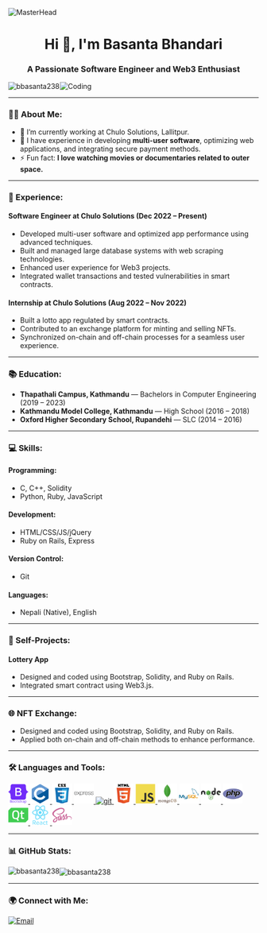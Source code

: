 ![MasterHead](https://cdn.dribbble.com/users/1774872/screenshots/5477893/tachyon-2-dr.gif)

<h1 align="center">Hi 👋, I'm Basanta Bhandari</h1>
<h3 align="center">A Passionate Software Engineer and Web3 Enthusiast</h3>
<img align="right" alt="Coding" width="400" src="https://c.tenor.com/-UygBh3nnfEAAAAC/coding.gif">

<p align="left"> <img src="https://komarev.com/ghpvc/?username=bbasanta238&label=Profile%20views&color=0e75b6&style=flat" alt="bbasanta238" /> </p>

---

### 👩‍💻 About Me:
- 🔭 I’m currently working at Chulo Solutions, Lallitpur.
- 🚀 I have experience in developing **multi-user software**, optimizing web applications, and integrating secure payment methods.
- ⚡ Fun fact: **I love watching movies or documentaries related to outer space.**

---

### 💼 Experience:
#### **Software Engineer at Chulo Solutions (Dec 2022 – Present)**
- Developed multi-user software and optimized app performance using advanced techniques.
- Built and managed large database systems with web scraping technologies.
- Enhanced user experience for Web3 projects.
- Integrated wallet transactions and tested vulnerabilities in smart contracts.

#### **Internship at Chulo Solutions (Aug 2022 – Nov 2022)**
- Built a lotto app regulated by smart contracts.
- Contributed to an exchange platform for minting and selling NFTs.
- Synchronized on-chain and off-chain processes for a seamless user experience.

---

### 📚 Education:
- **Thapathali Campus, Kathmandu** — Bachelors in Computer Engineering (2019 – 2023)
- **Kathmandu Model College, Kathmandu** — High School (2016 – 2018)
- **Oxford Higher Secondary School, Rupandehi** — SLC (2014 – 2016)

---

### 💻 Skills:
#### **Programming:**
- C, C++, Solidity
- Python, Ruby, JavaScript

#### **Development:**
- HTML/CSS/JS/jQuery
- Ruby on Rails, Express

#### **Version Control:**
- Git

#### **Languages:**
- Nepali (Native), English

---

### 🚀 Self-Projects:
#### **Lottery App**
- Designed and coded using Bootstrap, Solidity, and Ruby on Rails.
- Integrated smart contract using Web3.js.

---

### 🌐 NFT Exchange:
- Designed and coded using Bootstrap, Solidity, and Ruby on Rails.
- Applied both on-chain and off-chain methods to enhance performance.

---

### 🛠️ Languages and Tools:
<p align="left"> 
  <a href="https://getbootstrap.com" target="_blank" rel="noreferrer"> 
    <img src="https://raw.githubusercontent.com/devicons/devicon/master/icons/bootstrap/bootstrap-plain-wordmark.svg" alt="bootstrap" width="40" height="40"/> 
  </a>
  <a href="https://www.cprogramming.com/" target="_blank" rel="noreferrer"> 
    <img src="https://raw.githubusercontent.com/devicons/devicon/master/icons/c/c-original.svg" alt="c" width="40" height="40"/> 
  </a>
  <a href="https://www.w3.org/Style/CSS/" target="_blank" rel="noreferrer"> 
    <img src="https://raw.githubusercontent.com/devicons/devicon/master/icons/css3/css3-original-wordmark.svg" alt="css3" width="40" height="40"/>
  </a>
  <a href="https://expressjs.com/" target="_blank" rel="noreferrer"> 
    <img src="https://raw.githubusercontent.com/devicons/devicon/master/icons/express/express-original-wordmark.svg" alt="express" width="40" height="40"/> 
  </a>
  <a href="https://git-scm.com/" target="_blank" rel="noreferrer"> 
    <img src="https://www.vectorlogo.zone/logos/git-scm/git-scm-icon.svg" alt="git" width="40" height="40"/> 
  </a>
  <a href="https://developer.mozilla.org/en-US/docs/Web/HTML" target="_blank" rel="noreferrer"> 
    <img src="https://raw.githubusercontent.com/devicons/devicon/master/icons/html5/html5-original-wordmark.svg" alt="html5" width="40" height="40"/> 
  </a>
  <a href="https://www.javascript.com/" target="_blank" rel="noreferrer"> 
    <img src="https://raw.githubusercontent.com/devicons/devicon/master/icons/javascript/javascript-original.svg" alt="javascript" width="40" height="40"/> 
  </a>
  <a href="https://www.mongodb.com/" target="_blank" rel="noreferrer"> 
    <img src="https://raw.githubusercontent.com/devicons/devicon/master/icons/mongodb/mongodb-original-wordmark.svg" alt="mongodb" width="40" height="40"/> 
  </a>
  <a href="https://www.mysql.com/" target="_blank" rel="noreferrer"> 
    <img src="https://raw.githubusercontent.com/devicons/devicon/master/icons/mysql/mysql-original-wordmark.svg" alt="mysql" width="40" height="40"/> 
  </a>
  <a href="https://nodejs.org/en/" target="_blank" rel="noreferrer"> 
    <img src="https://raw.githubusercontent.com/devicons/devicon/master/icons/nodejs/nodejs-original-wordmark.svg" alt="nodejs" width="40" height="40"/> 
  </a>
  <a href="https://www.php.net/" target="_blank" rel="noreferrer"> 
    <img src="https://raw.githubusercontent.com/devicons/devicon/master/icons/php/php-original.svg" alt="php" width="40" height="40"/> 
  </a>
  <a href="https://www.qt.io/" target="_blank" rel="noreferrer"> 
    <img src="https://raw.githubusercontent.com/devicons/devicon/master/icons/qt/qt-original.svg" alt="qt" width="40" height="40"/> 
  </a>
  <a href="https://react.dev/" target="_blank" rel="noreferrer"> 
    <img src="https://raw.githubusercontent.com/devicons/devicon/master/icons/react/react-original-wordmark.svg" alt="react" width="40" height="40"/> 
  </a>
  <a href="https://sass-lang.com/" target="_blank" rel="noreferrer"> 
    <img src="https://raw.githubusercontent.com/devicons/devicon/master/icons/sass/sass-original.svg" alt="sass" width="40" height="40"/> 
  </a>
</p>

---

### 📊 GitHub Stats:
<p><img align="left" src="https://github-readme-stats.vercel.app/api/top-langs?username=bbasanta238&show_icons=true&locale=en&layout=compact" alt="bbasanta238" /></p>

<p><img align="center" src="https://github-readme-streak-stats.herokuapp.com/?user=bbasanta238&" alt="bbasanta238" /></p>

---

### 🌍 Connect with Me:
<p align="left">
  <a href="mailto:vhandaribasanta@gmail.com"><img src="https://img.icons8.com/color/48/000000/gmail.png" alt="Email"/></a>
</p>
